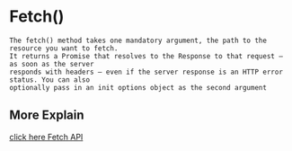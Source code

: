 <!-- Fetch -->
# Fetch()
```
The fetch() method takes one mandatory argument, the path to the resource you want to fetch. 
It returns a Promise that resolves to the Response to that request — as soon as the server 
responds with headers — even if the server response is an HTTP error status. You can also 
optionally pass in an init options object as the second argument 
```

## More Explain
[click here Fetch API](https://developer.mozilla.org/en-US/docs/Web/API/Fetch_API)